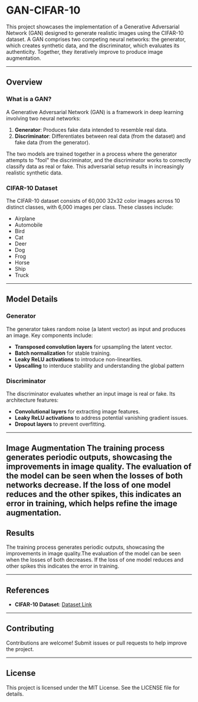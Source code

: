 # GAN-CIFAR-10

This project showcases the implementation of a Generative Adversarial Network (GAN) designed to generate realistic images using the CIFAR-10 dataset. A GAN comprises two competing neural networks: the generator, which creates synthetic data, and the discriminator, which evaluates its authenticity. Together, they iteratively improve to produce image augmentation.

---

## Overview

### What is a GAN?

A Generative Adversarial Network (GAN) is a framework in deep learning involving two neural networks:

1. **Generator**: Produces fake data intended to resemble real data.
2. **Discriminator**: Differentiates between real data (from the dataset) and fake data (from the generator).

The two models are trained together in a process where the generator attempts to "fool" the discriminator, and the discriminator works to correctly classify data as real or fake. This adversarial setup results in increasingly realistic synthetic data.

### CIFAR-10 Dataset

The CIFAR-10 dataset consists of 60,000 32x32 color images across 10 distinct classes, with 6,000 images per class. These classes include:

- Airplane
- Automobile
- Bird
- Cat
- Deer
- Dog
- Frog
- Horse
- Ship
- Truck
---

## Model Details

### Generator

The generator takes random noise (a latent vector) as input and produces an image. Key components include:

- **Transposed convolution layers** for upsampling the latent vector.
- **Batch normalization** for stable training.
- **Leaky ReLU activations** to introduce non-linearities.
- **Upscalling** to interduce stability and understanding the global pattern

### Discriminator

The discriminator evaluates whether an input image is real or fake. Its architecture features:

- **Convolutional layers** for extracting image features.
- **Leaky ReLU activations** to address potential vanishing gradient issues.
- **Dropout layers** to prevent overfitting.

---
**Image Augmentation**
The training process generates periodic outputs, showcasing the improvements in image quality. The evaluation of the model can be seen when the losses of both networks decrease. If the loss of one model reduces and the other spikes, this indicates an error in training, which helps refine the image augmentation.
---

## Results

The training process generates periodic outputs, showcasing the improvements in image quality.The evaluation of the model can be seen when the losses of both decreases. If the loss of one model reduces and other spikes this indicates the error in training.

---

## References

- **CIFAR-10 Dataset**: [Dataset Link](https://www.cs.toronto.edu/~kriz/cifar.html)

---

## Contributing

Contributions are welcome! Submit issues or pull requests to help improve the project.

---

## License

This project is licensed under the MIT License. See the LICENSE file for details.



